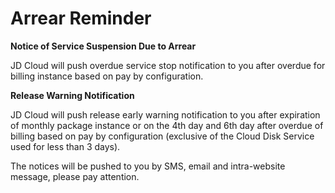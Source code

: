 # Arrear Reminder

**Notice of Service Suspension Due to Arrear**

JD Cloud will push overdue service stop notification to you after overdue for billing instance based on pay by configuration.

**Release Warning Notification**

JD Cloud will push release early warning notification to you after expiration of monthly package instance or on the 4th day and 6th day after overdue of billing based on pay by configuration (exclusive of the Cloud Disk Service used for less than 3 days).

The notices will be pushed to you by SMS, email and intra-website message, please pay attention.


